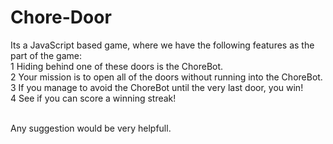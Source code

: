 # Chore-Door
Its a JavaScript based game, where we have the following features as the part of the game:<br />
1	Hiding behind one of these doors is the ChoreBot.<br />
2	Your mission is to open all of the doors without running into the ChoreBot.<br />
3	If you manage to avoid the ChoreBot until the very last door, you win!<br />
4	See if you can score a winning streak!<br /><br />

Any suggestion would be very helpfull.
